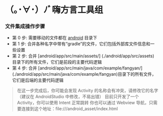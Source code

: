 # （｡･∀･）ﾉﾞ嗨方言工具组

### 文件集成操作步骤
* 第 0 步: 需要移动的文件都在 [android](./android) 目录下
* 第 1 步: 合并各种名字中带有“gradle”的文件，它们包括外部库文件信息和一些设置
* 第 2 步: 合并 [android/app/src/main/assets/] (./android/app/src/assets)目录下的所有文件，它们是前段的主要代码逻辑
* 第 4 步: 合并 [android/app/src/main/java/com/example/fangyan/] (./android/app/src/main/java/com/example/fangyan)目录下的所有文件，它们是后端的主要代码逻辑

> 在这一步完成后，你可能会发现 Activity 的名称会有冲突，请修改它的名字（建议在 AndroidStudio 中修改，不易出错）
> 目前只开发了一个 Activity，你可以使用 Intent 正常跳转
> 你也可以通过 Webview 导航，只需要连接到这个地址：file:///android_asset/index.html